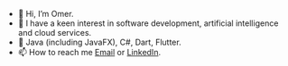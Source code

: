 - 👋 Hi, I’m Omer.
- 👀 I have a keen interest in software development, artificial intelligence and cloud services.
- 🌱 Java (including JavaFX), C#, Dart, Flutter.
- 📫 How to reach me [Email](mailto:omer.jama@hotmail.com) or [LinkedIn](https://www.linkedin.com/in/omermjama/).

<!---
OmerJama/OmerJama is a ✨ special ✨ repository because its `README.md` (this file) appears on your GitHub profile.
You can click the Preview link to take a look at your changes.
--->

